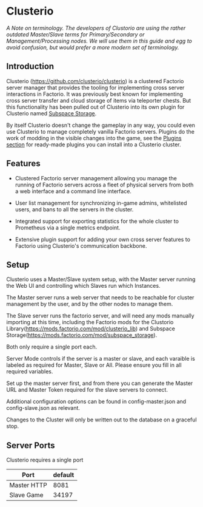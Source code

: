 # Clusterio

*A Note on terminology. The developers of Clustorio are using the rather outdated Master/Slave terms for Primary/Secondary or Management/Processing nodes. We will use them in this guide and egg to avoid confusion, but would prefer a more modern set of terminology.*

## Introduction

Clusterio (https://github.com/clusterio/clusterio) is a clustered Factorio server manager that provides the tooling for implementing cross server interactions in Factorio.
It was previously best known for implementing cross server transfer and cloud storage of items via teleporter chests.
But this functionality has been pulled out of Clusterio into its own plugin for Clusterio named [Subspace Storage](https://github.com/clusterio/subspace_storage).

By itself Clusterio doesn't change the gameplay in any way, you could even use Clusterio to manage completely vanilla Factorio servers.
Plugins do the work of modding in the visible changes into the game, see the [Plugins section](#plugins) for ready-made plugins you can install into a Clusterio cluster.

## Features

- Clustered Factorio server management allowing you manage the running of Factorio servers across a fleet of physical servers from both a web interface and a command line interface.

- User list management for synchronizing in-game admins, whitelisted users, and bans to all the servers in the cluster.

- Integrated support for exporting statistics for the whole cluster to Prometheus via a single metrics endpoint.

- Extensive plugin support for adding your own cross server features to Factorio using Clusterio's communication backbone.

## Setup

Clusterio uses a Master/Slave system setup, with the Master server running the Web UI and controlling which Slaves run which Instances.

The Master server runs a web server that needs to be reachable for cluster management by the user, and by the other nodes to manage them.

The Slave server runs the factorio server, and will need any mods manually importing at this time, including the Factorio mods for the Clustorio Library(https://mods.factorio.com/mod/clusterio_lib) and Subspace Storage(https://mods.factorio.com/mod/subspace_storage).

Both only require a single port each.

Server Mode controls if the server is a master or slave, and each varaible is labeled as required for Master, Slave or All. Please ensure you fill in all required variables.

Set up the master server first, and from there you can generate the Master URL and Master Token required for the slave servers to connect.

Additional configuration options can be found in config-master.json and config-slave.json as relevant.

Changes to the Cluster will only be written out to the database on a graceful stop.

## Server Ports

Clusterio requires a single port

| Port       | default    |
|------------|------------|
| Master HTTP| 8081       |
| Slave Game | 34197      |
